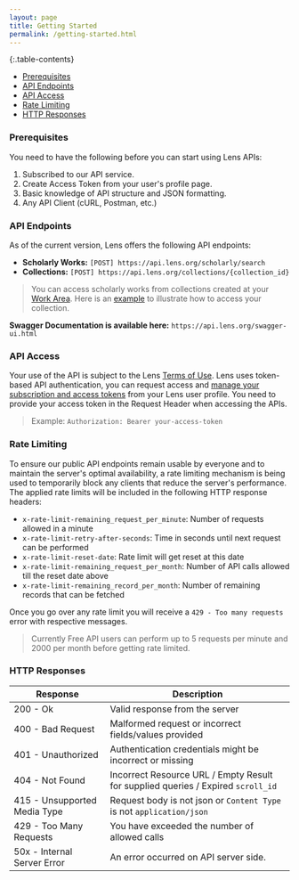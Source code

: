 ```yaml
---
layout: page
title: Getting Started
permalink: /getting-started.html
---
```


{:.table-contents}
- [Prerequisites](#prerequisites)
- [API Endpoints](#api-endpoints)
- [API Access](#api-access)
- [Rate Limiting](#rate-limiting)
- [HTTP Responses](#http-responses)


### Prerequisites

You need to have the following before you can start using Lens APIs:

1. Subscribed to our API service.
2. Create Access Token from your user's profile page.
3. Basic knowledge of API structure and JSON formatting.
4. Any API Client (cURL, Postman, etc.)

### API Endpoints

As of the current version, Lens offers the following API endpoints:

- **Scholarly Works:** `[POST] https://api.lens.org/scholarly/search`
- **Collections:** `[POST] https://api.lens.org/collections/{collection_id}`
> You can access scholarly works from collections created at your [Work Area].
> Here is an [example]({{site.baseurl}}/examples.html#access-your-collection) to illustrate how to access your collection.

**Swagger Documentation is available here:** `https://api.lens.org/swagger-ui.html`

### API Access

Your use of the API is subject to the Lens [Terms of Use]. Lens uses token-based API authentication, you can request access and [manage your subscription and access tokens] from your Lens user profile. You need to provide your access token in the Request Header when accessing the APIs.

>Example: ```Authorization: Bearer your-access-token```


### Rate Limiting

To ensure our public API endpoints remain usable by everyone and to maintain the server's optimal availability, a rate limiting mechanism is being used to temporarily block any clients that reduce the server's performance. The applied rate limits will be included in the following HTTP response headers:

- `x-rate-limit-remaining_request_per_minute`: Number of requests allowed in a minute
- `x-rate-limit-retry-after-seconds`: Time in seconds until next request can be performed
- `x-rate-limit-reset-date`: Rate limit will get reset at this date
- `x-rate-limit-remaining_request_per_month`: Number of API calls allowed till the reset date above
- `x-rate-limit-remaining_record_per_month`: Number of remaining records that can be fetched

Once you go over any rate limit you will receive a `429 - Too many requests` error with respective messages.
> Currently Free API users can perform up to 5 requests per minute and 2000 per month before getting rate limited.

### HTTP Responses

Response |  Description  |  
 ------- | -------|
200 - Ok | Valid response from the server
400 - Bad Request | Malformed request or incorrect fields/values provided
401 - Unauthorized | Authentication credentials might be incorrect or missing
404 - Not Found | Incorrect Resource URL / Empty Result for supplied queries / Expired `scroll_id`
415 - Unsupported Media Type | Request body is not json or `Content Type` is not `application/json`
429 - Too Many Requests | You have exceeded the number of allowed calls
50x	- Internal Server Error	| An error occurred on API server side.

[manage your subscription and access tokens]: <http://lens.org/lens/user/subscriptions>
[Terms of Use]: <https://about.lens.org/policies/#termsuse>
[Work Area]: <https://www.lens.org/lens/user/collections>
